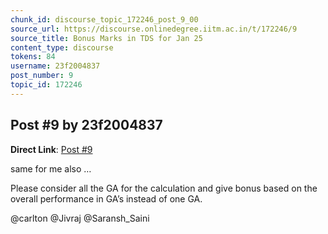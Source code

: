 ```yaml
---
chunk_id: discourse_topic_172246_post_9_00
source_url: https://discourse.onlinedegree.iitm.ac.in/t/172246/9
source_title: Bonus Marks in TDS for Jan 25
content_type: discourse
tokens: 84
username: 23f2004837
post_number: 9
topic_id: 172246
---
```


## Post #9 by 23f2004837

**Direct Link**: [Post #9](https://discourse.onlinedegree.iitm.ac.in/t/172246/9)

same for me also …

Please consider all the GA for the calculation and give bonus based on the overall performance in GA’s instead of one GA.

@carlton @Jivraj @Saransh_Saini
